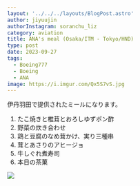 ```yaml
---
layout: '../../../layouts/BlogPost.astro'
author: jiyuujin
authorInstagram: soranchu_liz
category: aviation
title: ANA's meal (Osaka/ITM - Tokyo/HND)
type: post
date: 2023-09-27
tags:
  - Boeing777
  - Boeing
  - ANA
image: https://i.imgur.com/Qx5S7vS.jpg
---
```


伊丹羽田で提供されたミールになります。

1. たこ焼きと椎茸とおろしゆずポン酢
2. 野菜の炊き合わせ
3. 鶏と豆腐のなめ茸かけ、実り三種串
4. 茸とあさりのアヒージョ
5. 牛しぐれ煮寿司
6. 本日の茶菓

![](/assets/img/20230927/kinaishoku.JPG)
